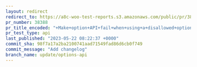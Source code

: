 ```yaml
---
layout: redirect
redirect_to: https://a8c-woo-test-reports.s3.amazonaws.com/public/pr/38388/api/index.html
pr_number: 38388
pr_title_encoded: "+Make+option+API+fail+when+using+a+disallowed+option+name+in+non-produciton+environments"
pr_test_type: api
last_published: "2023-05-22 08:22:37 +0000"
commit_sha: 98f7a17a2ba2100741aad71549fad86d6cb0f749
commit_message: "Add changelog"
branch_name: update/options-api
---
```

